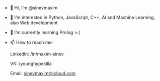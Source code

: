 - 👋 Hi, I’m @sinevmaxim
- 👀 I’m interested in Python, JavaScript, C++, AI and Machine Learning, also Web development
- 🌱 I’m currently learning Prolog >:(
- 📫 How to reach me:


  LinkedIn: /in/maxim-sinev
  
  VK: /younghypekilla
  
  Email: sinevmaxim@icloud.com

